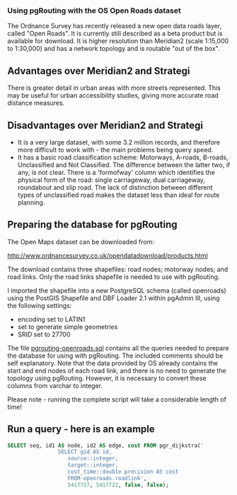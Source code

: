 ### Using pgRouting with the OS Open Roads dataset

The Ordnance Survey has recently released a new open data roads layer, called "Open Roads". It is currently still described as a beta product but is available for download. It is higher resolution than Meridian2 (scale 1:15,000 to 1:30,000) and has a network topology and is routable "out of the box".

## Advantages over Meridian2 and Strategi
There is greater detail in urban areas with more streets represented. This may be useful for urban accessibility studies, giving more accurate road distance measures. 

## Disadvantages over Meridian2 and Strategi
- It is a very large dataset, with some 3.2 million records, and therefore more difficult to work with - the main problems being query speed. 
- It has a basic road classification scheme: Motorways, A-roads, B-roads, Unclassified and Not Classified. The difference between the latter two, if any, is not clear. There is a 'formofway' column which identifies the physical form of the road: single carriageway, dual carriageway, roundabout and slip road. The lack of distinction between different types of unclassified road makes the dataset less than ideal for route planning. 

## Preparing the database for pgRouting
The Open Maps dataset can be downloaded from:

http://www.ordnancesurvey.co.uk/opendatadownload/products.html

The download contains three shapefiles: road nodes; motorway nodes; and road links. Only the road links shapefile is needed to use with pgRouting. 

I imported the shapefile into a new PostgreSQL schema (called openroads) using the PostGIS Shapefile and DBF Loader 2.1 within pgAdmin III, using the following settings:
- encoding set to LATIN1
- set to generate simple geometries
- SRID set to 27700

The file [pgrouting-openroads.sql](https://github.com/marcusyoung/pgRouting/blob/master/pgrouting-openroads.sql) contains all the queries needed to prepare the database for using with pgRouting. The included comments should be self explanatory. Note that the data provided by OS already contains the start and end nodes of each road link, and there is no need to generate the topology using pgRouting. However, it is necessary to convert these columns from varchar to integer. 

Please note - running the complete script will take a considerable length of time!

## Run a query - here is an example

```sql
SELECT seq, id1 AS node, id2 AS edge, cost FROM pgr_dijkstra('
                SELECT gid AS id,
                   source::integer,
                   target::integer,
				   cost_time::double precision AS cost
                   FROM openroads.roadlink',
                   5417727, 5417722, false, false);
```


